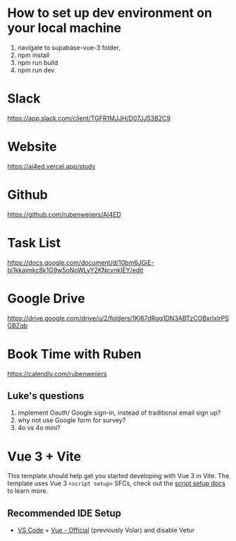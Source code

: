 # How to set up dev environment on your local machine
1. navigate to supabase-vue-3 folder, 
2. npm install
3. npm run build
3. npm run dev



# Slack
https://app.slack.com/client/TGFR1MJJH/D07JJ53B2C9

# Website
https://ai4ed.vercel.app/study

# Github
https://github.com/rubenweijers/AI4ED

# Task List
https://docs.google.com/document/d/10bm6JGiE-bj1kkajmkc8k1G9w5oNoWLyY2KNcvnkIEY/edit

# Google Drive
https://drive.google.com/drive/u/2/folders/1KI67dRqq1DN3ABTzCOBxrlxlrPSGBZqb

# Book Time with Ruben
https://calendly.com/rubenweijers

## Luke's questions
1. implement Oauth/ Google sign-in, instead of traditional email sign up?
2. why not use Google form for survey?
3. 4o vs 4o mini?

# Vue 3 + Vite

This template should help get you started developing with Vue 3 in Vite. The template uses Vue 3 `<script setup>` SFCs, check out the [script setup docs](https://v3.vuejs.org/api/sfc-script-setup.html#sfc-script-setup) to learn more.

## Recommended IDE Setup

- [VS Code](https://code.visualstudio.com/) + [Vue - Official](https://marketplace.visualstudio.com/items?itemName=Vue.volar) (previously Volar) and disable Vetur
